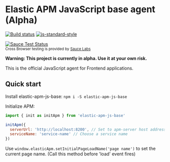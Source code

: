 # Elastic APM JavaScript base agent (Alpha)

[![Build status](https://travis-ci.org/elastic/apm-agent-js-base.svg?branch=master)](https://travis-ci.org/elastic/apm-agent-js-base)
[![js-standard-style](https://img.shields.io/badge/code%20style-standard-brightgreen.svg?style=flat)](https://github.com/feross/standard)

[![Sauce Test Status](https://saucelabs.com/browser-matrix/elastic-apm-base.svg)](https://saucelabs.com/u/elastic-apm-base)
<br><sup>Cross Browser testing is provided by [Sauce Labs](https://saucelabs.com/)</sup>

**Warning: This project is currently in alpha. Use it at your own risk.**

This is the official JavaScript agent for Frontend applications.

## Quick start

Install elastic-apm-js-base: `npm i -S elastic-apm-js-base`

Initialize APM:

```javascript
import { init as initApm } from 'elastic-apm-js-base'

initApm({
  serverUrl: 'http://localhost:8200', // Set to apm-server host address
  serviceName: 'service-name' // Choose a service name
})

```


Use `window.elasticApm.setInitialPageLoadName('page name')` to set the current page name. (Call this method before 'load' event fires)